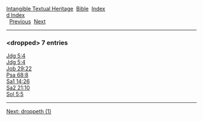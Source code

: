 [Intangible Textual Heritage](../../index)  [Bible](../index) 
[Index](index)   
[d Index](_d_)  
  [Previous](c03405)  [Next](c03407) 

------------------------------------------------------------------------

### &lt;dropped&gt; 7 entries

[Jdg 5:4](../kjv/jdg005.htm#004)  
[Jdg 5:4](../kjv/jdg005.htm#004)  
[Job 29:22](../kjv/job029.htm#022)  
[Psa 68:8](../kjv/psa068.htm#008)  
[Sa1 14:26](../kjv/sa1014.htm#026)  
[Sa2 21:10](../kjv/sa2021.htm#010)  
[Sol 5:5](../kjv/sol005.htm#005)  

------------------------------------------------------------------------

[Next: droppeth (1)](c03407)
